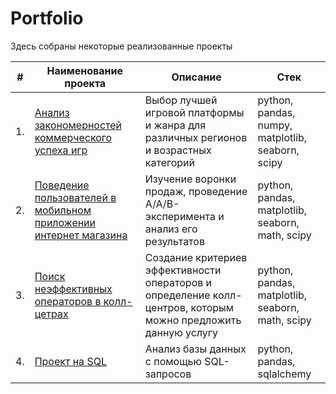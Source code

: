 # Portfolio

Здесь собраны некоторые реализованные проекты

| #    | Наименование проекта                | Описание                                                     | Стек                                                         |
| ---- | ------------------------------------------------------------ | ------------------------------------------------------------ | ------------------------------------------------------------ |
| 1.   | [Анализ закономерностей коммерческого успеха игр](https://github.com/Joker2k79/Portfolio/tree/main/Sborniy%20Project) | Выбор лучшей игровой платформы и жанра для различных регионов и возрастных категорий | python, pandas, numpy, matplotlib, seaborn, scipy |      |
| 2.   | [Поведение пользователей в мобильном приложении интернет магазина](https://github.com/Joker2k79/Portfolio/tree/main/Sborniy%20Project%202) | Изучение воронки продаж, проведение A/A/B-эксперимента и анализ его результатов | python, pandas, matplotlib, seaborn, math, scipy |
| 3.   | [Поиск неэффективных операторов в колл-цетрах](https://github.com/Joker2k79/Portfolio/tree/main/Final%20Project) | Создание критериев эффективности операторов и определение колл-центров, которым можно предложить данную услугу | python, pandas, matplotlib, seaborn, math, scipy |
| 4.   | [Проект на SQL](https://github.com/aq2003/Portfolio/tree/main/Analyzing%20Texts) | Анализ базы данных с помощью SQL-запросов | python, pandas, sqlalchemy |
